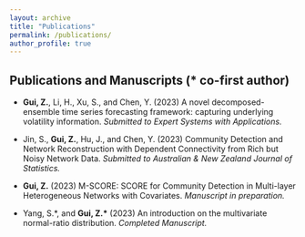 ```yaml
---
layout: archive
title: "Publications"
permalink: /publications/
author_profile: true
---
```


## Publications and Manuscripts (* co-first author)

- **Gui, Z.**, Li, H., Xu, S., and Chen, Y. (2023) A novel decomposed-ensemble time series forecasting framework:
capturing underlying volatility information. *Submitted to Expert Systems with Applications.*

- Jin, S., **Gui, Z.**, Hu, J., and Chen, Y. (2023) Community Detection and Network Reconstruction with
Dependent Connectivity from Rich but Noisy Network Data. *Submitted to Australian & New Zealand Journal
of Statistics.*

- **Gui, Z.** (2023) M-SCORE: SCORE for Community Detection in Multi-layer Heterogeneous Networks with
Covariates. *Manuscript in preparation.*

- Yang, S.\*, and <b>Gui, Z.\*</b> (2023) An introduction on the multivariate normal-ratio distribution. *Completed
Manuscript.*
